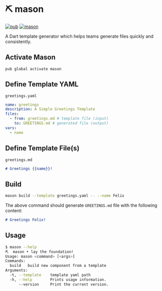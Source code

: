 # ⛏️ mason

[![pub](https://img.shields.io/pub/v/mason.svg)](https://pub.dev/packages/mason)
[![mason](https://github.com/felangel/mason/workflows/mason/badge.svg?branch=master)](https://github.com/felangel/mason/actions)

A Dart template generator which helps teams generate files quickly and consistently.

## Activate Mason

`pub global activate mason`

## Define Template YAML

`greetings.yaml`

```yaml
name: greetings
description: A Simple Greetings Template
files:
  - from: greetings.md # template file (input)
    to: GREETINGS.md # generated file (output)
vars:
  - name
```

## Define Template File(s)

`greetings.md`

```md
# Greetings {{name}}!
```

## Build

```sh
mason build --template greetings.yaml -- --name Felix
```

The above command should generate `GREETINGS.md` file with the following content:

```md
# Greetings Felix!
```

## Usage

```sh
$ mason --help
⛏️  mason • lay the foundation!
Usage: mason <command> [<args>]
Commands:
  build   build new component from a template
Arguments:
  -t, --template    template yaml path
  -h, --help        Prints usage information.
      --version     Print the current version.
```
